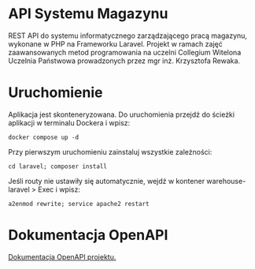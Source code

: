 # API Systemu Magazynu
REST API do systemu informatycznego zarządzającego pracą magazynu, wykonane w PHP na Frameworku Laravel. Projekt w ramach zajęć zaawansowanych metod programowania na uczelni Collegium Witelona Uczelnia Państwowa prowadzonych przez mgr inż. Krzysztofa Rewaka.

# Uruchomienie
Aplikacja jest skonteneryzowana. Do uruchomienia przejdź do ścieżki aplikacji w terminalu Dockera i wpisz:
```
docker compose up -d
```
Przy pierwszym uruchomieniu zainstaluj wszystkie zależności:
```
cd laravel; composer install
```
Jeśli routy nie ustawiły się automatycznie, wejdź w kontener warehouse-laravel > Exec i wpisz:
```
a2enmod rewrite; service apache2 restart
```

# Dokumentacja OpenAPI
[Dokumentacja OpenAPI projektu.](https://github.com/DawBaz15/Projekt-Zmp/blob/master/laravel/openapi.yaml)